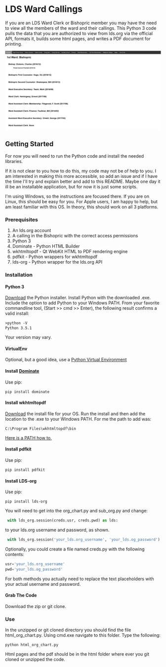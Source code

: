 # LDS Ward Callings

If you are an LDS Ward Clerk or Bishopric member you may have the need to view all the members of the ward and their callings.
This Python 3 code pulls the data that you are authorized to view from lds.org via the official API, formats it, builds some html pages, and writes a PDF document for printing.

![Demo Web Page](https://github.com/clarkburbidge/lds-ward-callings/blob/master/demo.png?raw=true "Demo Web Page")

## Getting Started

For now you will need to run the Python code and install the needed libraries.

If it is not clear to you how to do this, my code may not be of help to you. I am interested in making this more accessible, so add an issue and if I have the time I'll try and explain better and add to this README. Maybe one day it ill be an installable application, but for now it is just some scripts.

I'm using Windows, so the instructions are focused there. If you are on Linux, this should be easy for you. For Apple users, I am happy to help, but am least familiar with this OS. In theory, this should work on all 3 platforms.

### Prerequisites

1. An lds.org account
2. A calling in the Bishopric with the correct access permissions
3. Python 3 
4. Dominate - Python HTML Builder
5. wkhtmltopdf - Qt WebKit HTML to PDF rendering engine
6. pdfkit - Python wrappers for wkhtmltopdf
7. lds-org - Python wrapper for the lds.org API

### Installation
#### Python 3
[Download](https://www.python.org/downloads/) the Python installer. Install Python with the downloaded .exe. Include the option to add Python to your Windows PATH.
From your favorite commandline tool, (Start >> cmd >> Enter), the following result confirms a valid install:
```commandline
>python -V
Python 3.5.1
```
Your version may vary.

#### VirtualEnv
Optional, but a good idea, use a [Python Virtual Environment](https://docs.python.org/3/library/venv.html)

#### Install [Dominate](https://github.com/Knio/dominate) 
Use pip:
```
pip install dominate
```
#### Install wkhtmltopdf

[Download](https://wkhtmltopdf.org/downloads.html) the install file for your OS. Run the install and then add the location to the .exe to your Windows PATH.
For me the path to add was:
```
C:\Program Files\wkhtmltopdf\bin
```
[Here is a PATH how to.](https://helpdeskgeek.com/windows-10/add-windows-path-environment-variable/)

#### Install pdfkit
Use pip:
```
pip install pdfkit
```
#### Install LDS-org
Use pip:
```
pip install lds-org
```
You will need to get into the org_chart.py and sub_org.py and change:
```python
 with lds_org.session(creds.usr, creds.pwd) as lds:
```
to your lds.org username and password, as shown.
```python
 with lds_org.session('your_lds.org_username', 'your_lds.og_password') as lds:
```

Optionally, you could create a file named creds.py with the following contents:
```python
usr='your_lds.org_username'
pwd='your_lds.og_password'
```
For both methods you actually need to replace the text placeholders with your actual username and password.

#### Grab The Code

Download the zip or git clone.

### Use
In the unzipped or git cloned directory you should find the file html_org_chart.py. Using cmd.exe navigate to this folder. Type the following:
```commandline
python html_org_chart.py
```

Html pages and the pdf should be in the html folder where ever you git cloned or unzipped the code.
